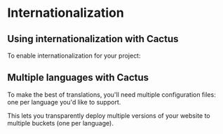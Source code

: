 Internationalization
====================

Using internationalization with Cactus
--------------------------------------

To enable internationalization for your project:


Multiple languages with Cactus
------------------------------

To make the best of translations, you'll need multiple configuration files: one per language you'd like to support.

This lets you transparently deploy multiple versions of your website to multiple buckets (one per language).
